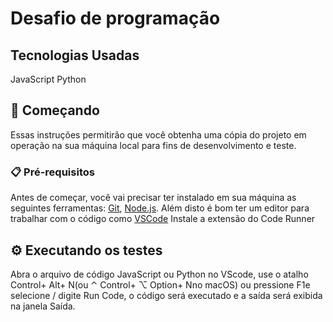# Desafio de programação

## Tecnologias Usadas

JavaScript 
Python



## 🚀 Começando

Essas instruções permitirão que você obtenha uma cópia do projeto em operação na sua máquina local para fins de desenvolvimento e teste.


### 📋 Pré-requisitos

Antes de começar, você vai precisar ter instalado em sua máquina as seguintes ferramentas:
[Git](https://git-scm.com), [Node.js](https://nodejs.org/en/). 
Além disto é bom ter um editor para trabalhar com o código como [VSCode](https://code.visualstudio.com/) Instale a extensão do Code Runner



## ⚙️ Executando os testes



Abra o arquivo de código JavaScript ou Python no VScode, use o atalho Control+ Alt+ N(ou ⌃ Control+ ⌥ Option+ Nno macOS)
ou pressione F1e selecione / digite Run Code, o código será executado e a saída será exibida na janela Saída.






